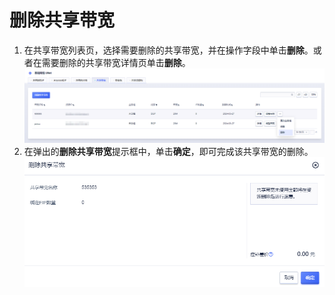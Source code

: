 # 删除共享带宽
1. 在共享带宽列表页，选择需要删除的共享带宽，并在操作字段中单击**删除**。或者在需要删除的共享带宽详情页单击**删除**。
![image](/images/17.png)
2. 在弹出的**删除共享带宽**提示框中，单击**确定**，即可完成该共享带宽的删除。
![image](/images/18.png)
